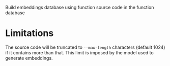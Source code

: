 
Build embeddings database using function source code in the function database

# Limitations

The source code will be truncated to `--max-length` characters (default 1024) if it contains more than that. This limit is imposed by the model used to generate embeddings.
